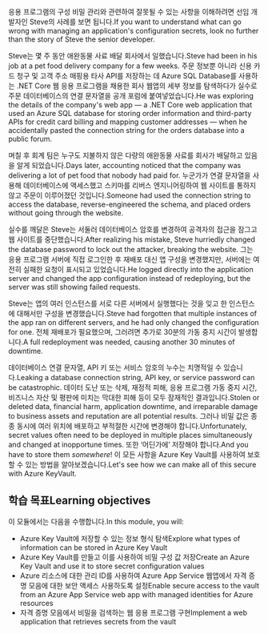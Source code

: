 <span data-ttu-id="0b396-101">응용 프로그램의 구성 비밀 관리와 관련하여 잘못될 수 있는 사항을 이해하려면 선임 개발자인 Steve의 사례를 보면 됩니다.</span><span class="sxs-lookup"><span data-stu-id="0b396-101">If you want to understand what can go wrong with managing an application's configuration secrets, look no further than the story of Steve the senior developer.</span></span>

<span data-ttu-id="0b396-102">Steve는 몇 주 동안 애완동물 사료 배달 회사에서 일했습니다.</span><span class="sxs-lookup"><span data-stu-id="0b396-102">Steve had been in his job at a pet food delivery company for a few weeks.</span></span> <span data-ttu-id="0b396-103">주문 정보뿐 아니라 신용 카드 청구 및 고객 주소 매핑용 타사 API를 저장하는 데 Azure SQL Database를 사용하는 .NET Core 웹 응용 프로그램을 채용한 회사 웹앱의 세부 정보를 탐색하다가 실수로 주문 데이터베이스의 연결 문자열을 공개 포럼에 붙여넣었습니다.</span><span class="sxs-lookup"><span data-stu-id="0b396-103">He was exploring the details of the company's web app &mdash; a .NET Core web application that used an Azure SQL database for storing order information and third-party APIs for credit card billing and mapping customer addresses &mdash; when he accidentally pasted the connection string for the orders database into a public forum.</span></span>

<span data-ttu-id="0b396-104">며칠 후 회계 팀은 누구도 지불하지 않은 다량의 애완동물 사료를 회사가 배달하고 있음을 알게 되었습니다.</span><span class="sxs-lookup"><span data-stu-id="0b396-104">Days later, accounting noticed that the company was delivering a lot of pet food that nobody had paid for.</span></span> <span data-ttu-id="0b396-105">누군가가 연결 문자열을 사용해 데이터베이스에 액세스했고 스키마를 리버스 엔지니어링하여 웹 사이트를 통하지 않고 주문이 이루어졌던 것입니다.</span><span class="sxs-lookup"><span data-stu-id="0b396-105">Someone had used the connection string to access the database, reverse-engineered the schema, and placed orders without going through the website.</span></span>

<span data-ttu-id="0b396-106">실수를 깨달은 Steve는 서둘러 데이터베이스 암호를 변경하여 공격자의 접근을 잠그고 웹 사이트를 중단했습니다.</span><span class="sxs-lookup"><span data-stu-id="0b396-106">After realizing his mistake, Steve hurriedly changed the database password to lock out the attacker, breaking the website.</span></span> <span data-ttu-id="0b396-107">그는 응용 프로그램 서버에 직접 로그인한 후 재배포 대신 앱 구성을 변경했지만, 서버에는 여전히 실패한 요청이 표시되고 있었습니다.</span><span class="sxs-lookup"><span data-stu-id="0b396-107">He logged directly into the application server and changed the app configuration instead of redeploying, but the server was still showing failed requests.</span></span>

<span data-ttu-id="0b396-108">Steve는 앱의 여러 인스턴스를 서로 다른 서버에서 실행했다는 것을 잊고 한 인스턴스에 대해서만 구성을 변경했습니다.</span><span class="sxs-lookup"><span data-stu-id="0b396-108">Steve had forgotten that multiple instances of the app ran on different servers, and he had only changed the configuration for one.</span></span> <span data-ttu-id="0b396-109">전체 재배포가 필요했으며, 그러려면 추가로 30분의 가동 중지 시간이 발생합니다.</span><span class="sxs-lookup"><span data-stu-id="0b396-109">A full redeployment was needed, causing another 30 minutes of downtime.</span></span>

<span data-ttu-id="0b396-110">데이터베이스 연결 문자열, API 키 또는 서비스 암호의 누수는 치명적일 수 있습니다.</span><span class="sxs-lookup"><span data-stu-id="0b396-110">Leaking a database connection string, API key, or service password can be catastrophic.</span></span> <span data-ttu-id="0b396-111">데이터 도난 또는 삭제, 재정적 피해, 응용 프로그램 가동 중지 시간, 비즈니스 자산 및 평판에 미치는 막대한 피해 등이 모두 잠재적인 결과입니다.</span><span class="sxs-lookup"><span data-stu-id="0b396-111">Stolen or deleted data, financial harm, application downtime, and irreparable damage to business assets and reputation are all potential results.</span></span> <span data-ttu-id="0b396-112">그러나 비밀 값은 종종 동시에 여러 위치에 배포하고 부적절한 시간에 변경해야 합니다.</span><span class="sxs-lookup"><span data-stu-id="0b396-112">Unfortunately, secret values often need to be deployed in multiple places simultaneously and changed at inopportune times.</span></span> <span data-ttu-id="0b396-113">또한 ‘어딘가에’ 저장해야 합니다.</span><span class="sxs-lookup"><span data-stu-id="0b396-113">And you have to store them *somewhere*!</span></span> <span data-ttu-id="0b396-114">이 모든 사항을 Azure Key Vault를 사용하여 보호할 수 있는 방법을 알아보겠습니다.</span><span class="sxs-lookup"><span data-stu-id="0b396-114">Let's see how we can make all of this secure with Azure KeyVault.</span></span>

## <a name="learning-objectives"></a><span data-ttu-id="0b396-115">학습 목표</span><span class="sxs-lookup"><span data-stu-id="0b396-115">Learning objectives</span></span>

<span data-ttu-id="0b396-116">이 모듈에서는 다음을 수행합니다.</span><span class="sxs-lookup"><span data-stu-id="0b396-116">In this module, you will:</span></span>

- <span data-ttu-id="0b396-117">Azure Key Vault에 저장할 수 있는 정보 형식 탐색</span><span class="sxs-lookup"><span data-stu-id="0b396-117">Explore what types of information can be stored in Azure Key Vault</span></span>
- <span data-ttu-id="0b396-118">Azure Key Vault를 만들고 이를 사용하여 비밀 구성 값 저장</span><span class="sxs-lookup"><span data-stu-id="0b396-118">Create an Azure Key Vault and use it to store secret configuration values</span></span>
- <span data-ttu-id="0b396-119">Azure 리소스에 대한 관리 ID를 사용하여 Azure App Service 웹앱에서 자격 증명 모음에 대한 보안 액세스 사용하도록 설정</span><span class="sxs-lookup"><span data-stu-id="0b396-119">Enable secure access to the vault from an Azure App Service web app with managed identities for Azure resources</span></span>
- <span data-ttu-id="0b396-120">자격 증명 모음에서 비밀을 검색하는 웹 응용 프로그램 구현</span><span class="sxs-lookup"><span data-stu-id="0b396-120">Implement a web application that retrieves secrets from the vault</span></span>
